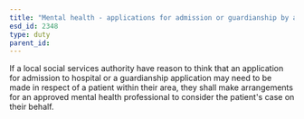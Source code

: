 ```yaml
---
title: "Mental health - applications for admission or guardianship by approved mental health professionals"
esd_id: 2348
type: duty
parent_id:  
---
```


If a local social services authority have reason to think that an application for admission to hospital or a guardianship application may need to be made in respect of a patient within their area, they shall make arrangements for an approved mental health professional to consider the patient's case on their behalf.

